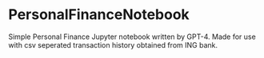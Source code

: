 # PersonalFinanceNotebook
Simple Personal Finance Jupyter notebook written by GPT-4. Made for use with csv seperated transaction history obtained from ING bank.
